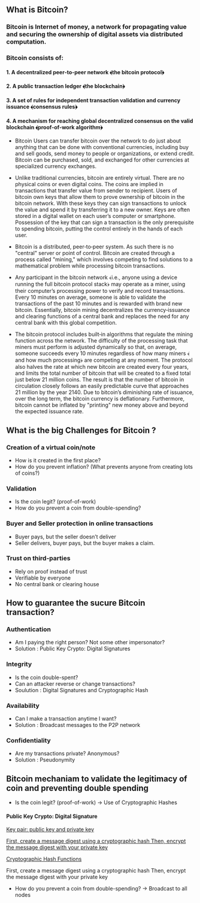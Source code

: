 ## What is Bitcoin?
### Bitcoin is Internet of money, a network for propagating value and securing the ownership of digital assets via distributed computation. 
###  Bitcoin consists of:
#### 1. A decentralized peer‐to‐peer network ﴾the bitcoin protocol﴿
#### 2. A public transaction ledger ﴾the blockchain﴿
#### 3. A set of rules for independent transaction validation and currency issuance ﴾consensus rules﴿
#### 4. A mechanism for reaching global decentralized consensus on the valid blockchain ﴾proof‐of‐work algorithm﴿

* Bitcoin Users can transfer bitcoin over the network to do just about anything that can be done with conventional currencies, including buy and sell goods, send money to people or organizations, or extend credit. Bitcoin can be purchased, sold, and exchanged for other currencies at specialized currency exchanges.

* Unlike traditional currencies, bitcoin are entirely virtual. There are no physical coins or even digital coins. The coins are
implied in transactions that transfer value from sender to recipient. Users of bitcoin own keys that allow them to prove
ownership of bitcoin in the bitcoin network. With these keys they can sign transactions to unlock the value and spend it by
transferring it to a new owner. Keys are often stored in a digital wallet on each user’s computer or smartphone. Possession of
the key that can sign a transaction is the only prerequisite to spending bitcoin, putting the control entirely in the hands of
each user.

* Bitcoin is a distributed, peer‐to‐peer system. As such there is no "central" server or point of control. Bitcoin are created
through a process called "mining," which involves competing to find solutions to a mathematical problem while processing
bitcoin transactions.

*  Any participant in the bitcoin network ﴾i.e., anyone using a device running the full bitcoin protocol stack﴿
may operate as a miner, using their computer’s processing power to verify and record transactions. Every 10 minutes on
average, someone is able to validate the transactions of the past 10 minutes and is rewarded with brand new bitcoin.
Essentially, bitcoin mining decentralizes the currency‐issuance and clearing functions of a central bank and replaces the need
for any central bank with this global competition.

* The bitcoin protocol includes built‐in algorithms that regulate the mining function across the network. The difficulty of the
processing task that miners must perform is adjusted dynamically so that, on average, someone succeeds every 10 minutes
regardless of how many miners ﴾and how much processing﴿ are competing at any moment. The protocol also halves the rate
at which new bitcoin are created every four years, and limits the total number of bitcoin that will be created to a fixed total
just below 21 million coins. The result is that the number of bitcoin in circulation closely follows an easily predictable curve
that approaches 21 million by the year 2140. Due to bitcoin’s diminishing rate of issuance, over the long term, the bitcoin
currency is deflationary. Furthermore, bitcoin cannot be inflated by "printing" new money above and beyond the expected
issuance rate.

## What is the big Challenges for Bitcoin ?
### Creation of a virtual coin/note
 - How is it created in the first place?
 - How do you prevent inflation? (What prevents anyone from creating lots of coins?)
 
### Validation
 - Is the coin legit? (proof-of-work)
 - How do you prevent a coin from double-spending?
 
### Buyer and Seller protection in online transactions
 - Buyer pays, but the seller doesn’t deliver
 - Seller delivers, buyer pays, but the buyer makes a claim. 
 
### Trust on third-parties
 - Rely on proof instead of trust
 - Verifiable by everyone
 - No central bank or clearing house

## How to guarantee the sucure Bitcoin transaction?
### Authentication
* Am I paying the right person? Not some other impersonator? 
* Solution : Public Key Crypto: Digital Signatures

### Integrity
* Is the coin double-spent? 
* Can an attacker reverse or change transactions?
* Soulution : Digital Signatures and Cryptographic Hash

### Availability
* Can I make a transaction anytime I want?
* Solution : Broadcast messages to the P2P network

### Confidentiality
* Are my transactions private? Anonymous? 
* Solution : Pseudonymity

## Bitcoin mechaniam to validate the legitimacy of coin and preventing double spending
* Is the coin legit? (proof-of-work) ->  Use of Cryptographic Hashes
#### Public Key Crypto: Digital Signature
[Key pair: public key and private key
]({{http://www.patternics.com}}/blockchain/image/encription.JPG)

[First, create a message digest using a cryptographic hash Then, encrypt the message digest with your private key]({{http://www.patternics.com}}/blockchain/image/digital_sig.JPG)

[Cryptographic Hash Functions]({{http://www.patternics.com}}/blockchain/image/collision_res.JPG)

First, create a message digest using a cryptographic hash Then, encrypt the message digest with your private key

* How do you prevent a coin from double-spending? -> Broadcast to all nodes


